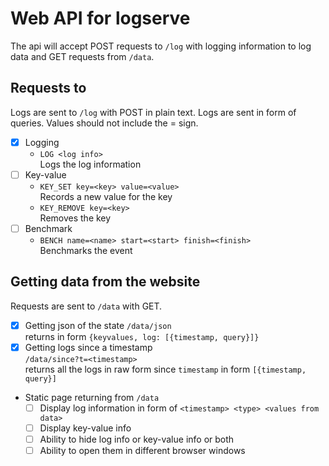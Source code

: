 # Web API for logserve

The api will accept POST requests to `/log` with logging information to log data and GET requests from `/data`.

## Requests to

Logs are sent to `/log` with POST in plain text. Logs are sent in form of queries. Values should not include the = sign.

- [x] Logging
    - `LOG <log info>`  
         Logs the log information
- [ ] Key-value
    - `KEY_SET key=<key> value=<value>`  
         Records a new value for the key
    - `KEY_REMOVE key=<key>`  
         Removes the key
- [ ] Benchmark
    - `BENCH name=<name> start=<start> finish=<finish>`  
         Benchmarks the event

## Getting data from the website

Requests are sent to `/data` with GET.

- [x] Getting json of the state
        `/data/json`  
         returns in form `{keyvalues, log: [{timestamp, query}]}`
- [x] Getting logs since a timestamp  
         `/data/since?t=<timestamp>`  
         returns all the logs in raw form since `timestamp` in form `[{timestamp, query}]`
- Static page returning from `/data`
    - [ ] Display log information in form of `<timestamp> <type> <values from data>`
    - [ ] Display key-value info
    - [ ] Ability to hide log info or key-value info or both
    - [ ] Ability to open them in different browser windows
